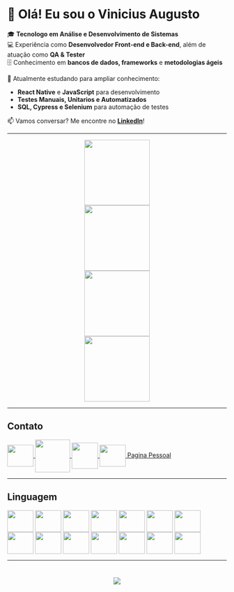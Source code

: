 # 👋 Olá! Eu sou o Vinicius Augusto  

🎓 **Tecnologo em Análise e Desenvolvimento de Sistemas**  
💻 Experiência como **Desenvolvedor Front-end e Back-end**, além de atuação como **QA & Tester**  
🗄️ Conhecimento em **bancos de dados, frameworks** e **metodologias ágeis**  

🚀 Atualmente estudando para ampliar conhecimento:  
- **React Native** e **JavaScript** para desenvolvimento  
- **Testes Manuais, Unitarios e Automatizados**  
- **SQL, Cypress e Selenium** para automação de testes  

📫 Vamos conversar? Me encontre no **[LinkedIn](https://www.linkedin.com/in/viniciusaugusto3006/)**!  

----

<div style="display: flex; flex-direction: column; align-items: center;">
  <img height="150em" src = "https://github-readme-stats.vercel.app/api?username=VinihAugs&hide=contribs,prs&show_icons=true&theme=onedark">

  <img height="150em" src = "https://github-readme-stats.vercel.app/api?username=VinihAugs&show_icons=true&theme=merko">

  <img height="150em" src = "https://github-readme-stats.vercel.app/api/top-langs/?username=VinihAugs&size_weight=0.5&count_weight=0.5&show_icons=true&theme=dracula">

  <img height="150em" src = "https://github-readme-stats.vercel.app/api/top-langs/?username=VinihAugs&layout=compact&show_icons=true&theme=highcontrast">
</div>


----

## Contato
<div >
    <a href="https://www.linkedin.com/in/viniciusaugusto3006/">
        <img src="https://cdn.jsdelivr.net/gh/devicons/devicon@latest/icons/linkedin/linkedin-original.svg" align ="center" height ="50" width ="60"/>
    </a>
    <a href="https://github.com/VinihAugs">
        <img src="https://img.icons8.com/?size=100&id=iEBcQcM9rnZ9&format=png&color=000000" align ="center" height ="75" width ="80" />
    </a>
    <a href="https://www.instagram.com/viniciusaugst_/">
        <img src="https://img.icons8.com/?size=100&id=43625&format=png&color=000000" align ="center" height ="60" width ="60" />
    </a>
    <a href="https://projeto-profissional.vercel.app">
        <img src="https://img.icons8.com/?size=100&id=48179&format=png&color=000000" align ="center" height ="50" width ="60"/> Pagina Pessoal
    </a>
</div>

----

## Linguagem
<div>
    <img src="https://cdn.jsdelivr.net/gh/devicons/devicon@latest/icons/react/react-original.svg" align ="center" height ="50" width ="60"/>
    <img src="https://cdn.jsdelivr.net/gh/devicons/devicon@latest/icons/javascript/javascript-original.svg" align ="center" height ="50" width ="60"/>
    <img src="https://cdn.jsdelivr.net/gh/devicons/devicon@latest/icons/java/java-original.svg" align ="center" height ="50" width ="60"/>
    <img src="https://cdn.jsdelivr.net/gh/devicons/devicon@latest/icons/selenium/selenium-original.svg" align ="center" height ="50" width ="60"/>
    <img src="https://cdn.jsdelivr.net/gh/devicons/devicon@latest/icons/postman/postman-original.svg" align ="center" height ="50" width ="60"/>
    <img src="https://cdn.jsdelivr.net/gh/devicons/devicon@latest/icons/mysql/mysql-original.svg" align ="center" height ="50" width ="60"/>
    <img src="https://cdn.jsdelivr.net/gh/devicons/devicon@latest/icons/visualbasic/visualbasic-original.svg" align ="center" height ="50" width ="60"/>
    <img src="https://cdn.jsdelivr.net/gh/devicons/devicon@latest/icons/amazonwebservices/amazonwebservices-original-wordmark.svg" align ="center" height ="50" width ="60"/>
    <img src="https://cdn.jsdelivr.net/gh/devicons/devicon@latest/icons/salesforce/salesforce-original.svg" align ="center" height ="50" width ="60"/>
    <img src="https://cdn.jsdelivr.net/gh/devicons/devicon@latest/icons/css3/css3-original.svg" align ="center" height ="50" width ="60"/>
    <img src="https://cdn.jsdelivr.net/gh/devicons/devicon@latest/icons/html5/html5-original.svg" align ="center" height ="50" width ="60"/>
    <img src="https://cdn.jsdelivr.net/gh/devicons/devicon@latest/icons/python/python-original.svg" align ="center" height ="50" width ="60"/>
    <img src="https://cdn.jsdelivr.net/gh/devicons/devicon@latest/icons/c/c-original.svg" align ="center" height ="50" width ="60"/>
    <img src="https://cdn.jsdelivr.net/gh/devicons/devicon@latest/icons/git/git-original.svg" align ="center" height ="50" width ="60"/>
</div>

----

<h1 align="center">
    <img src="https://readme-typing-svg.herokuapp.com/?font=Righteous&size=35&center=true&vCenter=true&width=500&height=70&duration=4000&lines=obrigado+pela+atenção!;" />
</h1>
